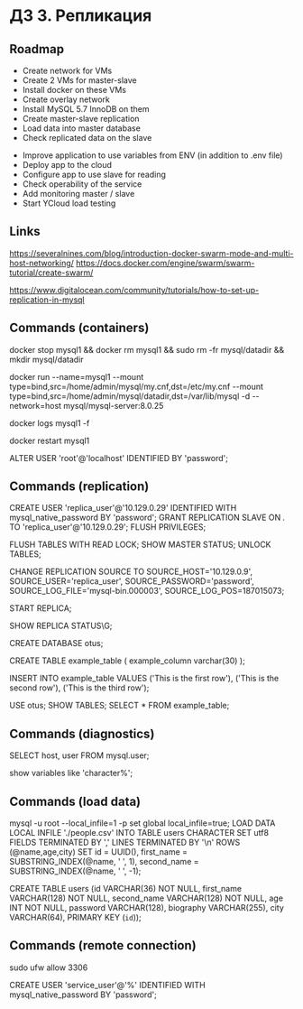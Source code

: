 # ДЗ 3. Репликация

## Roadmap

+ Create network for VMs
+ Create 2 VMs for master-slave
+ Install docker on these VMs
+ Create overlay network
+ Install MySQL 5.7 InnoDB on them
+ Create master-slave replication
+ Load data into master database
+ Check replicated data on the slave

- Improve application to use variables from ENV (in addition to .env file)
- Deploy app to the cloud
- Configure app to use slave for reading
- Check operability of the service
- Add monitoring master / slave
- Start YCloud load testing

## Links

https://severalnines.com/blog/introduction-docker-swarm-mode-and-multi-host-networking/
https://docs.docker.com/engine/swarm/swarm-tutorial/create-swarm/

https://www.digitalocean.com/community/tutorials/how-to-set-up-replication-in-mysql

## Commands (containers)

docker stop mysql1 && docker rm mysql1 && sudo rm -fr mysql/datadir && mkdir mysql/datadir

docker run --name=mysql1 --mount type=bind,src=/home/admin/mysql/my.cnf,dst=/etc/my.cnf --mount type=bind,src=/home/admin/mysql/datadir,dst=/var/lib/mysql -d --network=host mysql/mysql-server:8.0.25

docker logs mysql1 -f

docker restart mysql1

ALTER USER 'root'@'localhost' IDENTIFIED BY 'password';

## Commands (replication)

CREATE USER 'replica_user'@'10.129.0.29' IDENTIFIED WITH mysql_native_password BY 'password';
GRANT REPLICATION SLAVE ON *.* TO 'replica_user'@'10.129.0.29';
FLUSH PRIVILEGES;

FLUSH TABLES WITH READ LOCK;
SHOW MASTER STATUS;
UNLOCK TABLES;

CHANGE REPLICATION SOURCE TO
SOURCE_HOST='10.129.0.9',
SOURCE_USER='replica_user',
SOURCE_PASSWORD='password',
SOURCE_LOG_FILE='mysql-bin.000003',
SOURCE_LOG_POS=187015073;

START REPLICA;

SHOW REPLICA STATUS\G;

CREATE DATABASE otus;

CREATE TABLE example_table (
example_column varchar(30)
);

INSERT INTO example_table VALUES
('This is the first row'),
('This is the second row'),
('This is the third row');

USE otus;
SHOW TABLES;
SELECT * FROM example_table;

## Commands (diagnostics)

SELECT host, user FROM mysql.user;

show variables like 'character%';

## Commands (load data)

mysql -u root --local_infile=1 -p
set global local_infile=true;
LOAD DATA LOCAL INFILE './people.csv' INTO TABLE users CHARACTER SET utf8 FIELDS TERMINATED BY ',' LINES TERMINATED BY '\n' ROWS (@name,age,city) SET id = UUID(), first_name = SUBSTRING_INDEX(@name, ' ', 1), second_name = SUBSTRING_INDEX(@name, ' ', -1);

CREATE TABLE users (id VARCHAR(36) NOT NULL, first_name VARCHAR(128) NOT NULL, second_name VARCHAR(128) NOT NULL, age INT NOT NULL, password VARCHAR(128), biography VARCHAR(255), city VARCHAR(64), PRIMARY KEY (`id`));

## Commands (remote connection)

sudo ufw allow 3306

CREATE USER 'service_user'@'%' IDENTIFIED WITH mysql_native_password BY 'password';
